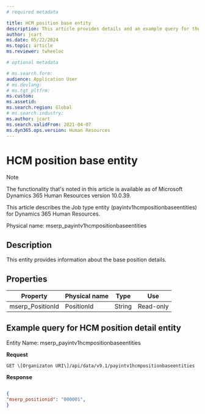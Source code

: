 ```yaml
---
# required metadata

title: HCM position base entity
description: This article provides details and an example query for the HCM position base entity in Microsoft Dynamics 365 Human Resources.
author: jcart
ms.date: 05/22/2024
ms.topic: article
ms.reviewer: twheeloc

# optional metadata

# ms.search.form: 
audience: Application User
# ms.devlang: 
# ms.tgt_pltfrm: 
ms.custom: 
ms.assetid: 
ms.search.region: Global
# ms.search.industry: 
ms.author: jcart
ms.search.validFrom: 2021-04-07
ms.dyn365.ops.version: Human Resources
---
```


# HCM position base entity

> [!NOTE]
> The functionality that's noted in this article is available as of Microsoft Dynamics 365 Human Resources version 10.0.39.

This article describes the Job type entity (payintv1hcmpositionbaseentities) for Dynamics 365 Human Resources.

Physical name: mserp_payintv1hcmpositionbaseentities

## Description

This entity provides information about the base position details.

## Properties

| Property | Physical name | Type | Use |
|---|---|---|---|
| mserp_PositionId|PositionId|String | Read-only |

## Example query for HCM position detail entity

Entity Name: mserp_payintv1hcmpositionbaseentities

**Request**

```HTTP
GET \[Organizaton URI\]/api/data/v9.1/payintv1hcmpositionbaseentities
```

**Response**

```JSON

{
"mserp_positionid": "000001",
}
```
